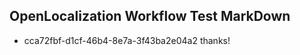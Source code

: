 ## OpenLocalization Workflow Test MarkDown
* cca72fbf-d1cf-46b4-8e7a-3f43ba2e04a2 
thanks!<!--HONumber=Mar16_HO4-->
